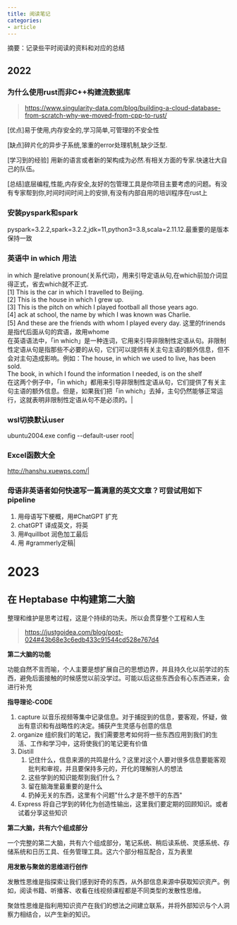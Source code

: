 ```yaml
---
title: 阅读笔记
categories: 
- article
---
```


摘要：记录些平时阅读的资料和对应的总结

<!--more -->

## 2022

### 为什么使用rust而非C++构建流数据库
> https://www.singularity-data.com/blog/building-a-cloud-database-from-scratch-why-we-moved-from-cpp-to-rust/
 
[优点]易于使用,内存安全的,学习简单,可管理的不安全性

[缺点]碎片化的异步子系统,笨重的error处理机制,缺少泛型. 

[学习到的经验] 用新的语言或者新的架构成为必然.有相关方面的专家.快速壮大自己的队伍。

[总结]底层编程,性能,内存安全,友好的包管理工具是你项目主要考虑的问题。有没有专家帮到你,时间时间时间上的安排,有没有内部自用的培训程序在rust上

### 安装pyspark和spark

pyspark=3.2.2,spark=3.2.2,jdk=11,python3=3.8,scala=2.11.12.最重要的是版本保持一致

### 英语中 in which 用法

in which 是relative pronoun(关系代词)，用来引导定语从句,在which前加介词显得正式，省去which就不正式.<br>[1] This is the car in which I travelled to Beijing. <br>[2] This is the house in which I grew up. <br>[3] This is the pitch on which I played football all those years ago. <br>[4] ack at school, the name by which I was known was Charlie. <br>[5] And these are the friends with whom I played every day. 这里的frinends是指代后面从句的宾语，故用whome<br>在英语语法中，「in which」是一种连词，它用来引导非限制性定语从句。非限制性定语从句是指那些不必要的从句，它们可以提供有关主句主语的额外信息，但不会对主句造成影响。例如：The house, in which we used to live, has been sold.<br>The book, in which I found the information I needed, is on the shelf<br>在这两个例子中，「in which」都用来引导非限制性定语从句，它们提供了有关主句主语的额外信息。但是，如果我们把「in which」去掉，主句仍然能够正常运行，这就表明非限制性定语从句不是必须的。|

### wsl切换默认user
ubuntu2004.exe config --default-user root|

### Excel函数大全
http://hanshu.xuewps.com/|

### 母语非英语者如何快速写一篇满意的英文文章？可尝试用如下pipeline
1. 用母语写下梗概，用#ChatGPT 扩充 
2. chatGPT 译成英文，将英
3. 用#quillbot 润色加工最后
4. 用 #grammerly定稿|

# 2023

## 在 Heptabase 中构建第二大脑
整理和维护是思考过程，这是个持续的功夫。所以会贯穿整个工程和人生

> https://justgoidea.com/blog/post-024#43b68e3c6edb433c91544cd528e767d4

**第二大脑的功能**

功能自然不言而喻，个人主要是想扩展自己的思想边界，并且持久化以前学过的东西，避免后面接触的时候感觉以前没学过。可能以后这些东西会有心东西进来，会进行补充

**指导理论-CODE**

1. capture 以音乐视频等集中记录信息。对于捕捉到的信息，要客观，怀疑，做出有意识和有战略性的决定。捕获产生灵感与创意的信息
2. organize 组织我们的笔记，我们需要思考如何将一些东西应用到我们的生活、工作和学习中，这将使我们的笔记更有价值
3. Distill 
   1. 记住什么，信息来源的共鸣是什么？这里对这个人要对很多信息要能客观批判和审视，并且要保持多元的，开化的理解别人的想法
   2. 这些学到的知识能帮到我们什么？
   3. 留在脑海里最重要的是什么
   4. 扔掉无关的东西，这里有个问题"什么才是不想干的东西"
4. Express 将自己学到的转化为创造性输出，这里我们要定期的回顾知识。或者试着分享这些知识


**第二大脑，共有六个组成部分**

一个完整的第二大脑，共有六个组成部分，笔记系统、稍后读系统、灵感系统、存储系统和日历工具、任务管理工具。这六个部分相互配合，互为表里

**用发散与聚敛的思维进行创作**

发散性思维是指探索让我们感到好奇的东西，从外部信息来源中获取知识资产。例如，阅读书籍、听播客、收看在线视频课程都是不同类型的发散性思维。

聚敛性思维是指利用知识资产在我们的想法之间建立联系，并将外部知识与个人洞察力相结合，以产生新的知识。